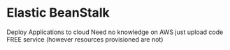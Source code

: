 # Elastic BeanStalk

Deploy Applications to cloud
Need no knowledge on AWS just upload code
FREE service (however resources provisioned are not)